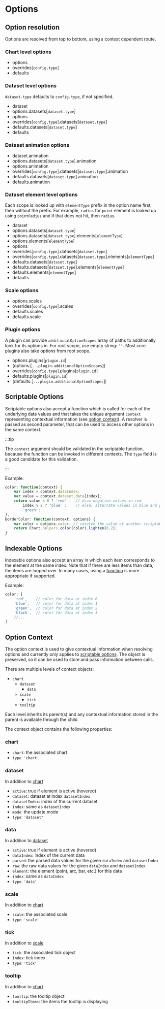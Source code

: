 # Options

## Option resolution

Options are resolved from top to bottom, using a context dependent route.

### Chart level options

* options
* overrides[`config.type`]
* defaults

### Dataset level options

`dataset.type` defaults to `config.type`, if not specified.

* dataset
* options.datasets[`dataset.type`]
* options
* overrides[`config.type`].datasets[`dataset.type`]
* defaults.datasets[`dataset.type`]
* defaults

### Dataset animation options

* dataset.animation
* options.datasets[`dataset.type`].animation
* options.animation
* overrides[`config.type`].datasets[`dataset.type`].animation
* defaults.datasets[`dataset.type`].animation
* defaults.animation

### Dataset element level options

Each scope is looked up with `elementType` prefix in the option name first, then wihtout the prefix. For example, `radius` for `point` element is looked up using `pointRadius` and if that does not hit, then `radius`.

* dataset
* options.datasets[`dataset.type`]
* options.datasets[`dataset.type`].elements[`elementType`]
* options.elements[`elementType`]
* options
* overrides[`config.type`].datasets[`dataset.type`]
* overrides[`config.type`].datasets[`dataset.type`].elements[`elementType`]
* defaults.datasets[`dataset.type`]
* defaults.datasets[`dataset.type`].elements[`elementType`]
* defaults.elements[`elementType`]
* defaults

### Scale options

* options.scales
* overrides[`config.type`].scales
* defaults.scales
* defaults.scale

### Plugin options

A plugin can provide `additionalOptionScopes` array of paths to additionally look for its options in. For root scope, use empty string: `''`. Most core plugins also take options from root scope.

* options.plugins[`plugin.id`]
* (options.[`...plugin.additionalOptionScopes`])
* overrides[`config.type`].plugins[`plugin.id`]
* defaults.plugins[`plugin.id`]
* (defaults.[`...plugin.additionalOptionScopes`])

## Scriptable Options

Scriptable options also accept a function which is called for each of the underlying data values and that takes the unique argument `context` representing contextual information (see [option context](options.md#option-context)).
A resolver is passed as second parameter, that can be used to access other options in the same context.

:::tip

The `context` argument should be validated in the scriptable function, because the function can be invoked in different contexts. The `type` field is a good candidate for this validation.

:::

Example:

```javascript
color: function(context) {
    var index = context.dataIndex;
    var value = context.dataset.data[index];
    return value < 0 ? 'red' :  // draw negative values in red
        index % 2 ? 'blue' :    // else, alternate values in blue and green
        'green';
},
borderColor: function(context, options) {
    var color = options.color; // resolve the value of another scriptable option: 'red', 'blue' or 'green'
    return Chart.helpers.color(color).lighten(0.2);
}
```

## Indexable Options

Indexable options also accept an array in which each item corresponds to the element at the same index. Note that if there are less items than data, the items are looped over. In many cases, using a [function](#scriptable-options) is more appropriate if supported.

Example:

```javascript
color: [
    'red',    // color for data at index 0
    'blue',   // color for data at index 1
    'green',  // color for data at index 2
    'black',  // color for data at index 3
    //...
]
```

## Option Context

The option context is used to give contextual information when resolving options and currently only applies to [scriptable options](#scriptable-options).
The object is preserved, so it can be used to store and pass information between calls.

There are multiple levels of context objects:

* `chart`
  * `dataset`
    * `data`
  * `scale`
    * `tick`
  * `tooltip`

Each level inherits its parent(s) and any contextual information stored in the parent is available through the child.

The context object contains the following properties:

### chart

* `chart`: the associated chart
* `type`: `'chart'`

### dataset

In addition to [chart](#chart)

* `active`: true if element is active (hovered)
* `dataset`: dataset at index `datasetIndex`
* `datasetIndex`: index of the current dataset
* `index`: same as `datasetIndex`
* `mode`: the update mode
* `type`: `'dataset'`

### data

In addition to [dataset](#dataset)

* `active`: true if element is active (hovered)
* `dataIndex`: index of the current data
* `parsed`: the parsed data values for the given `dataIndex` and `datasetIndex`
* `raw`: the raw data values for the given `dataIndex` and `datasetIndex`
* `element`: the element (point, arc, bar, etc.) for this data
* `index`: same as `dataIndex`
* `type`: `'data'`

### scale

In addition to [chart](#chart)

* `scale`: the associated scale
* `type`: `'scale'`

### tick

In addition to [scale](#scale)

* `tick`: the associated tick object
* `index`: tick index
* `type`: `'tick'`

### tooltip

In addition to [chart](#chart)

* `tooltip`: the tooltip object
* `tooltipItems`: the items the tooltip is displaying

